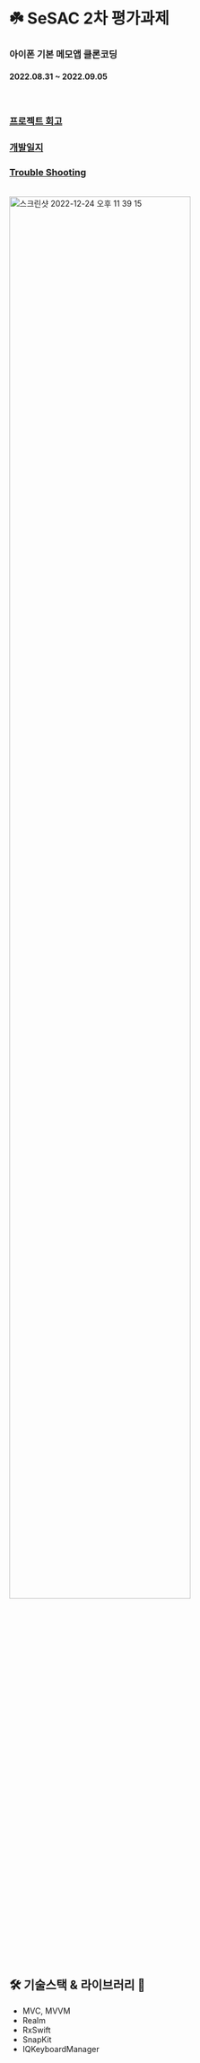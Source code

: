 # ☘️ SeSAC 2차 평가과제
### 아이폰 기본 메모앱 클론코딩
#### 2022.08.31 ~ 2022.09.05

<br/>

### [프로젝트 회고]()
### [개발일지](https://gold-eustoma-1c3.notion.site/SeSac-2-fa624e9054224fdbb952885648e5ae6a)
### [Trouble Shooting](https://gold-eustoma-1c3.notion.site/SeSac-2-fa624e9054224fdbb952885648e5ae6a)

<br/>

<img width="80%" alt="스크린샷 2022-12-24 오후 11 39 15" src="https://user-images.githubusercontent.com/82014951/209440816-d7d901ae-3aa7-47b0-88c9-47e160d502ec.png">

<br/>
<br/>

## 🛠️ 기술스택 & 라이브러리 📗
* MVC, MVVM
* Realm
* RxSwift
* SnapKit
* IQKeyboardManager
